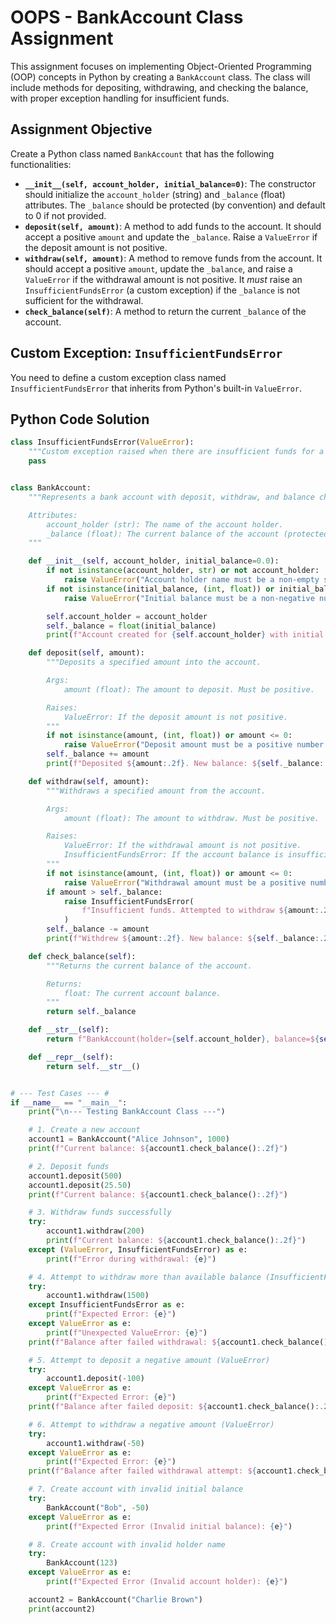 # OOPS - BankAccount Class Assignment

This assignment focuses on implementing Object-Oriented Programming (OOP) concepts in Python by creating a `BankAccount` class. The class will include methods for depositing, withdrawing, and checking the balance, with proper exception handling for insufficient funds.

## Assignment Objective

Create a Python class named `BankAccount` that has the following functionalities:

*   **`__init__(self, account_holder, initial_balance=0)`**: The constructor should initialize the `account_holder` (string) and `_balance` (float) attributes. The `_balance` should be protected (by convention) and default to 0 if not provided.
*   **`deposit(self, amount)`**: A method to add funds to the account. It should accept a positive `amount` and update the `_balance`. Raise a `ValueError` if the deposit amount is not positive.
*   **`withdraw(self, amount)`**: A method to remove funds from the account. It should accept a positive `amount`, update the `_balance`, and raise a `ValueError` if the withdrawal amount is not positive. It *must* raise an `InsufficientFundsError` (a custom exception) if the `_balance` is not sufficient for the withdrawal.
*   **`check_balance(self)`**: A method to return the current `_balance` of the account.

## Custom Exception: `InsufficientFundsError`

You need to define a custom exception class named `InsufficientFundsError` that inherits from Python's built-in `ValueError`.

## Python Code Solution

```python
class InsufficientFundsError(ValueError):
    """Custom exception raised when there are insufficient funds for a withdrawal."""
    pass


class BankAccount:
    """Represents a bank account with deposit, withdraw, and balance check functionalities.

    Attributes:
        account_holder (str): The name of the account holder.
        _balance (float): The current balance of the account (protected).
    """

    def __init__(self, account_holder, initial_balance=0.0):
        if not isinstance(account_holder, str) or not account_holder:
            raise ValueError("Account holder name must be a non-empty string.")
        if not isinstance(initial_balance, (int, float)) or initial_balance < 0:
            raise ValueError("Initial balance must be a non-negative number.")

        self.account_holder = account_holder
        self._balance = float(initial_balance)
        print(f"Account created for {self.account_holder} with initial balance: ${self._balance:.2f}")

    def deposit(self, amount):
        """Deposits a specified amount into the account.

        Args:
            amount (float): The amount to deposit. Must be positive.

        Raises:
            ValueError: If the deposit amount is not positive.
        """
        if not isinstance(amount, (int, float)) or amount <= 0:
            raise ValueError("Deposit amount must be a positive number.")
        self._balance += amount
        print(f"Deposited ${amount:.2f}. New balance: ${self._balance:.2f}")

    def withdraw(self, amount):
        """Withdraws a specified amount from the account.

        Args:
            amount (float): The amount to withdraw. Must be positive.

        Raises:
            ValueError: If the withdrawal amount is not positive.
            InsufficientFundsError: If the account balance is insufficient.
        """
        if not isinstance(amount, (int, float)) or amount <= 0:
            raise ValueError("Withdrawal amount must be a positive number.")
        if amount > self._balance:
            raise InsufficientFundsError(
                f"Insufficient funds. Attempted to withdraw ${amount:.2f}, but current balance is ${self._balance:.2f}."
            )
        self._balance -= amount
        print(f"Withdrew ${amount:.2f}. New balance: ${self._balance:.2f}")

    def check_balance(self):
        """Returns the current balance of the account.

        Returns:
            float: The current account balance.
        """
        return self._balance

    def __str__(self):
        return f"BankAccount(holder={self.account_holder}, balance=${self._balance:.2f})"

    def __repr__(self):
        return self.__str__()


# --- Test Cases --- #
if __name__ == "__main__":
    print("\n--- Testing BankAccount Class ---")

    # 1. Create a new account
    account1 = BankAccount("Alice Johnson", 1000)
    print(f"Current balance: ${account1.check_balance():.2f}")

    # 2. Deposit funds
    account1.deposit(500)
    account1.deposit(25.50)
    print(f"Current balance: ${account1.check_balance():.2f}")

    # 3. Withdraw funds successfully
    try:
        account1.withdraw(200)
        print(f"Current balance: ${account1.check_balance():.2f}")
    except (ValueError, InsufficientFundsError) as e:
        print(f"Error during withdrawal: {e}")

    # 4. Attempt to withdraw more than available balance (InsufficientFundsError)
    try:
        account1.withdraw(1500)
    except InsufficientFundsError as e:
        print(f"Expected Error: {e}")
    except ValueError as e:
        print(f"Unexpected ValueError: {e}")
    print(f"Balance after failed withdrawal: ${account1.check_balance():.2f}")

    # 5. Attempt to deposit a negative amount (ValueError)
    try:
        account1.deposit(-100)
    except ValueError as e:
        print(f"Expected Error: {e}")
    print(f"Balance after failed deposit: ${account1.check_balance():.2f}")

    # 6. Attempt to withdraw a negative amount (ValueError)
    try:
        account1.withdraw(-50)
    except ValueError as e:
        print(f"Expected Error: {e}")
    print(f"Balance after failed withdrawal attempt: ${account1.check_balance():.2f}")

    # 7. Create account with invalid initial balance
    try:
        BankAccount("Bob", -50)
    except ValueError as e:
        print(f"Expected Error (Invalid initial balance): {e}")

    # 8. Create account with invalid holder name
    try:
        BankAccount(123)
    except ValueError as e:
        print(f"Expected Error (Invalid account holder): {e}")

    account2 = BankAccount("Charlie Brown")
    print(account2)
```
